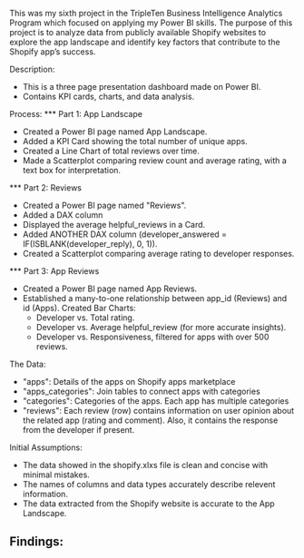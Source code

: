 This was my sixth project in the TripleTen Business Intelligence Analytics Program which focused on applying my Power BI skills. The purpose of this project is to analyze data from publicly available Shopify websites to explore the app landscape and identify key factors that contribute to the Shopify app’s success.

Description:
- This is a three page presentation dashboard made on Power BI.
- Contains KPI cards, charts, and data analysis.

Process: 
*** Part 1: App Landscape
- Created a Power BI page named App Landscape.
- Added a KPI Card showing the total number of unique apps.
- Created a Line Chart of total reviews over time.
- Made a Scatterplot comparing review count and average rating, with a text box for interpretation.

*** Part 2: Reviews
- Created a Power BI page named "Reviews".
- Added a DAX column 
- Displayed the average helpful_reviews in a Card.
- Added ANOTHER DAX column (developer_answered = IF(ISBLANK(developer_reply), 0, 1)).
- Created a Scatterplot comparing average rating to developer responses.

*** Part 3: App Reviews
- Created a Power BI page named App Reviews.
- Established a many-to-one relationship between app_id (Reviews) and id (Apps).
Created Bar Charts:
    - Developer vs. Total rating.
    - Developer vs. Average helpful_review (for more accurate insights).
    - Developer vs. Responsiveness, filtered for apps with over 500 reviews.

The Data:
- "apps": Details of the apps on Shopify apps marketplace
- "apps_categories": Join tables to connect apps with categories
- "categories": Categories of the apps. Each app has multiple categories
- "reviews": Each review (row) contains information on user opinion about the related app (rating and comment). Also, it contains the response from the developer if present.

Initial Assumptions:
- The data showed in the shopify.xlxs file is clean and concise with minimal mistakes.
- The names of columns and data types accurately describe relevent information.
- The data extracted from the Shopify website is accurate to the App Landscape.

Findings: 
- 
